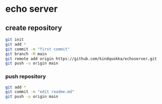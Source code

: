 # echo server

## create repository
```bash
git init
git add *
git commit -m "first commit"
git branch -M main
git remote add origin https://github.com/kindquokka/echoserver.git
git push -u origin main
```

### push repository
```bash
git add *
git commit -m "edit readme.md"
git push -u origin main
```